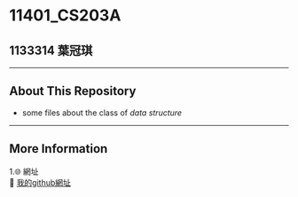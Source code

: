 # 11401_CS203A
 ## 1133314 葉冠琪
 ---
 ## About This Repository
 - some files about the class of *data structure*
 ---
 ## More Information
 1.🌐 網址  
🔗 [我的github網址](https://yachi-byte.github.io/)
